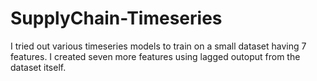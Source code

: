 # SupplyChain-Timeseries
I tried out various timeseries models to train on a small dataset having 7 features. I created seven more features using lagged outoput from the dataset itself.
